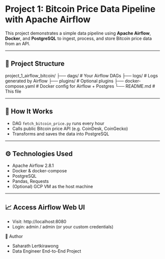 # Project 1: Bitcoin Price Data Pipeline with Apache Airflow

This project demonstrates a simple data pipeline using **Apache Airflow**, **Docker**, and **PostgreSQL** to ingest, process, and store Bitcoin price data from an API.

---

## 📌 Project Structure

project_1_airflow_bitcoin/
├── dags/ # Your Airflow DAGs
├── logs/ # Logs generated by Airflow
├── plugins/ # Optional plugins
├── docker-compose.yaml # Docker config for Airflow + Postgres
└── README.md # This file


---

## 🚀 How It Works

- DAG `fetch_bitcoin_price.py` runs every hour
- Calls public Bitcoin price API (e.g. CoinDesk, CoinGecko)
- Transforms and saves the data into PostgreSQL

---

## ⚙️ Technologies Used

- Apache Airflow 2.8.1
- Docker & docker-compose
- PostgreSQL
- Pandas, Requests
- (Optional) GCP VM as the host machine

---

## 📈 Access Airflow Web UI

 - Visit: http://localhost:8080
 - Login: admin / admin (or your custom credentials)

📝 Author

 - Saharath Lertkirawong
 - Data Engineer End-to-End Project
